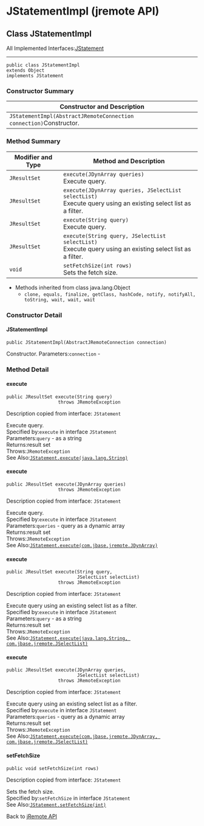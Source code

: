 # JStatementImpl (jremote API)

<PageHeader />

## Class JStatementImpl

All Implemented Interfaces:[JStatement](./../../jstatement-(jremote-api) "interface in com.jbase.jremote")
* * *

```
public class JStatementImpl
extends Object
implements JStatement
```

### Constructor Summary

| Constructor and Description |
| --- |
| `JStatementImpl(AbstractJRemoteConnection connection)`Constructor. |

### Method Summary

| Modifier and Type | Method and Description |
| --- | --- |
| `JResultSet` | `execute(JDynArray queries)`<br>Execute query. |
| `JResultSet` | `execute(JDynArray queries, JSelectList selectList)`<br>Execute query using an existing select list as a filter. |
| `JResultSet` | `execute(String query)`<br>Execute query. |
| `JResultSet` | `execute(String query, JSelectList selectList)`<br>Execute query using an existing select list as a filter. |
| `void` | `setFetchSize(int rows)`<br>Sets the fetch size. |

- Methods inherited from class java.lang.Object
  - `clone, equals, finalize, getClass, hashCode, notify, notifyAll, toString, wait, wait, wait`

### Constructor Detail

#### JStatementImpl

```
public JStatementImpl(AbstractJRemoteConnection connection)
```

Constructor.
Parameters:`connection` -

### Method Detail

#### execute

```
public JResultSet execute(String query)
                   throws JRemoteException
```

Description copied from interface: `JStatement`

Execute query.  
Specified by:`execute` in interface `JStatement`  
Parameters:`query` - as a string  
Returns:result set  
Throws:`JRemoteException`  
See Also:[`JStatement.execute(java.lang.String)`](./../../jstatement-(jremote-api)#execute-java.lang)

#### execute

```
public JResultSet execute(JDynArray queries)
                   throws JRemoteException
```

Description copied from interface: `JStatement`

Execute query.  
Specified by:`execute` in interface `JStatement`  
Parameters:`queries` - query as a dynamic array  
Returns:result set  
Throws:`JRemoteException`  
See Also:[`JStatement.execute(com.jbase.jremote.JDynArray)`](./../../jstatement-(jremote-api)#execute-com.jbase.jremote)

#### execute

```
public JResultSet execute(String query,
                          JSelectList selectList)
                   throws JRemoteException
```

Description copied from interface: `JStatement`

Execute query using an existing select list as a filter.  
Specified by:`execute` in interface `JStatement`  
Parameters:`query` - as a string  
Returns:result set  
Throws:`JRemoteException`  
See Also:[`JStatement.execute(java.lang.String, com.jbase.jremote.JSelectList)`](./../../jstatement-(jremote-api)#execute-java.lang.String-com.jbase.jremote)
#### execute

```
public JResultSet execute(JDynArray queries,
                          JSelectList selectList)
                   throws JRemoteException
```

Description copied from interface: `JStatement`

Execute query using an existing select list as a filter.  
Specified by:`execute` in interface `JStatement`  
Parameters:`queries` - query as a dynamic array  
Returns:result set  
Throws:`JRemoteException`  
See Also:[`JStatement.execute(com.jbase.jremote.JDynArray, com.jbase.jremote.JSelectList)`](./../../jstatement-(jremote-api)#execute-com.jbase.jremote.JDynArray-com.jbase.jremote)

#### setFetchSize

```
public void setFetchSize(int rows)
```

Description copied from interface: `JStatement`

Sets the fetch size.  
Specified by:`setFetchSize` in interface `JStatement`  
See Also:[`JStatement.setFetchSize(int)`](./../../jstatement-(jremote-api)#setFetchSize-int-)

Back to [jRemote API](./../../README.md)
  
<PageFooter />

